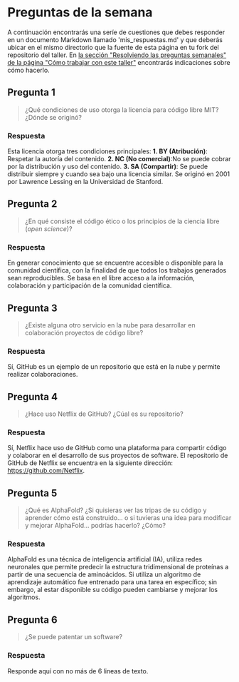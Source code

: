# Preguntas de la semana

A continuación encontrarás una seríe de cuestiones que debes responder en un
documento Markdown llamado 'mis_respuestas.md' y que deberás ubicar en el mismo directorio que la
fuente de esta página en tu fork del repositorio del taller. En [la sección "Resolviendo las
preguntas semanales" de la página "Cómo trabajar con este
taller"](../material_suplementario/como_trabajar/como_trabajar.md#resolviendo-las-preguntas-semanales) encontrarás indicaciones sobre
cómo hacerlo.

## Pregunta 1

> ¿Qué condiciones de uso otorga la licencia para código libre MIT? ¿Dónde se originó?

### Respuesta

Esta licencia otorga tres condiciones principales: **1. BY (Atribución)**: Respetar la autoría del contenido. **2. NC (No comercial)**:No se puede cobrar por la distribución y uso del contenido. **3. SA (Compartir)**: Se puede distribuir siempre y cuando sea bajo una licencia similar. 
Se originó en 2001 por Lawrence Lessing en la Universidad de Stanford.


## Pregunta 2

> ¿En qué consiste el código ético o los principios de la ciencia libre (*open science*)?

### Respuesta

En generar conocimiento que se encuentre accesible o disponible para la comunidad científica, con la finalidad de que todos los trabajos generados sean reproducibles. 
Se basa en el libre acceso a la información, colaboración y participación de la comunidad científica. 


## Pregunta 3

> ¿Existe alguna otro servicio en la nube para desarrollar en colaboración proyectos de código
> libre?

### Respuesta

Sí, GitHub es un ejemplo de un repositorio que está en la nube y permite realizar colaboraciones. 

## Pregunta 4

> ¿Hace uso Netflix de GitHub? ¿Cúal es su repositorio?

### Respuesta

Sí, Netflix hace uso de GitHub como una plataforma para compartir código y colaborar en el desarrollo de sus proyectos de software.
El repositorio de GitHub de Netflix se encuentra en la siguiente dirección: https://github.com/Netflix.

## Pregunta 5

> ¿Qué es AlphaFold? ¿Si quisieras ver las tripas de su código y aprender cómo está construido... o si
> tuvieras una idea para modificar y mejorar AlphaFold... podrías hacerlo? ¿Cómo?

### Respuesta

AlphaFold es una técnica de inteligencia artificial (IA), utiliza redes neuronales que permite predecir la estructura tridimensional de proteínas a partir de una secuencia de aminoácidos. 
Si utiliza un algoritmo de aprendizaje automático fue entrenado para una tarea en específico; sin embargo, al estar disponible su código pueden cambiarse y mejorar los algoritmos. 

## Pregunta 6

> ¿Se puede patentar un software?

### Respuesta

Responde aquí con no más de 6 lineas de texto.



